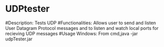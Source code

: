 # UDPtester
#Description: 
Tests UDP
#Functionalities: 
Allows user to send and listen User Datagram Protocol messages and to listen and watch local ports for recieving UDP messages
#Usage Windows: 
From cmd,java -jar udpTester.jar

